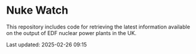 # Nuke Watch

This repository includes code for retrieving the latest information available on the output of EDF nuclear power plants in the UK.

Last updated: 2025-02-26 09:15